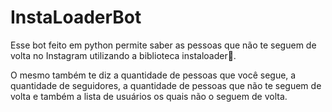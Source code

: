# InstaLoaderBot
Esse bot feito em python permite saber as pessoas que não te seguem de volta no Instagram utilizando a biblioteca instaloader🤖.

O mesmo também te diz a quantidade de pessoas que você segue, a quantidade de seguidores, a quantidade de pessoas que não te seguem de volta e também a lista de usuários os quais não o seguem de volta.
